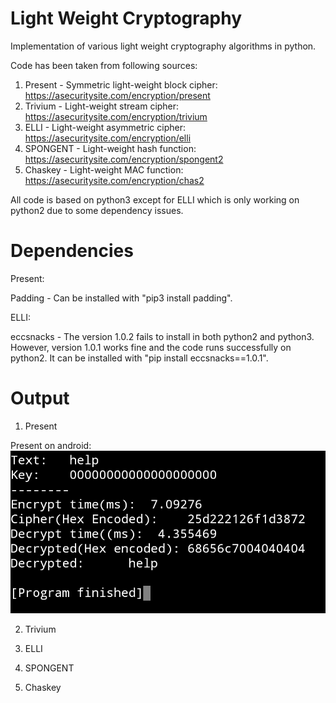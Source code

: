 # Light Weight Cryptography

Implementation of various light weight cryptography algorithms in python.

Code has been taken from following sources:

1. Present - Symmetric light-weight block cipher: https://asecuritysite.com/encryption/present
2. Trivium - Light-weight stream cipher: https://asecuritysite.com/encryption/trivium
3. ELLI - Light-weight asymmetric cipher: https://asecuritysite.com/encryption/elli
4. SPONGENT - Light-weight hash function: https://asecuritysite.com/encryption/spongent2
5. Chaskey - Light-weight MAC function: https://asecuritysite.com/encryption/chas2


All code is based on python3 except for ELLI which is only working on python2 due to some dependency issues.

# Dependencies

Present:

Padding - Can be installed with "pip3 install padding".

ELLI:

eccsnacks - The version 1.0.2 fails to install in both python2 and python3. However, version 1.0.1 works fine and the code runs successfully on python2. It can be installed with "pip install eccsnacks==1.0.1".

# Output

1. Present

Present on android:
![Present Android](/output/present_android.png)

2. Trivium

3. ELLI

4. SPONGENT

5. Chaskey

